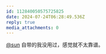 ```yaml
---
id: 112840050575725825
date: 2024-07-24T06:28:49.536Z
reply: true
media_attachments: 0
---
```


[@sun](https://jiong.us/@sun) 自带的我没用过，感觉就不太靠谱。

